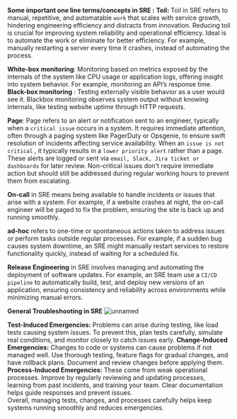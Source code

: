 **Some important one line terms/concepts in SRE :**
**Toil:** Toil in SRE refers to manual, repetitive, and automatable `work` that scales with service growth, hindering engineering efficiency and distracts from innovation. Reducing toil is crucial for improving system reliability and operational efficiency. Ideal is to automate the work or eliminate for better efficiency.
For example, manually restarting a server every time it crashes, instead of automating the process.

**White-box monitoring**: Monitoring based on metrics exposed by the internals of the system like CPU usage or application logs, offering insight into system behavior.  For example, monitoring an API’s response time.
**Black-box monitoring** : Testing externally visible behavior as a user would see it. Blackbox monitoring observes system output without knowing internals, like testing website uptime through HTTP requests.

**Page**: Page refers to an alert or notification sent to an engineer, typically when a `critical issue` occurs in a system. It requires immediate attention, often through a paging system like PagerDuty or Opsgenie, to ensure swift resolution of incidents affecting service availability.
When an `issue is not critical` , it typically results in a `lower priority alert` rather than a page. These alerts are logged or sent via `email, Slack, Jira ticket or dashboards` for later review. Non-critical issues don't require immediate action but should still be addressed during regular working hours to prevent them from escalating.

**On-call** in SRE means being available to handle incidents or issues that arise with a system. For example, if a website crashes at night, the on-call engineer will be paged to fix the problem, ensuring the site is back up and running smoothly.

**ad-hoc** refers to one-time or spontaneous actions taken to address issues or perform tasks outside regular processes. For example, if a sudden bug causes system downtime, an SRE might manually restart services to restore functionality quickly, instead of waiting for a scheduled fix.

**Release Engineering** in SRE involves managing and automating the deployment of software updates. For example, an SRE team use a `CI/CD pipeline` to automatically build, test, and deploy new versions of an application, ensuring consistency and reliability across environments while minimizing manual errors.

**General Troubleshooting in SRE**
![unnamed](https://github.com/user-attachments/assets/b06c0462-a64e-44a7-9b17-f27b2f7d7185)


**Test-Induced Emergencies:** Problems can arise during testing, like load tests causing system issues. To prevent this, plan tests carefully, simulate real conditions, and monitor closely to catch issues early.
**Change-Induced Emergencies:** Changes to code or systems can cause problems if not managed well. Use thorough testing, feature flags for gradual changes, and have rollback plans. Document and review changes before applying them.
**Process-Induced Emergencies:** These come from weak operational processes. Improve by regularly reviewing and updating processes, learning from past incidents, and training your team. Clear documentation helps guide responses and prevent issues.<br/>
Overall, managing tests, changes, and processes carefully helps keep systems running smoothly and reduces emergencies.

